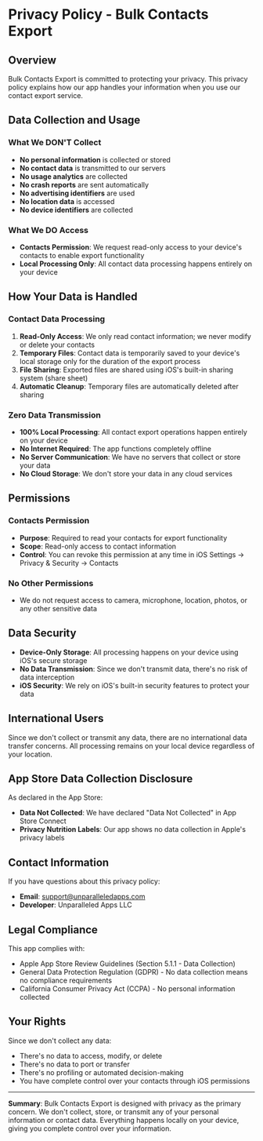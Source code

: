 # Privacy Policy - Bulk Contacts Export

## Overview

Bulk Contacts Export is committed to protecting your privacy. This privacy policy explains how our app handles your information when you use our contact export service.

## Data Collection and Usage

### What We DON'T Collect
- **No personal information** is collected or stored
- **No contact data** is transmitted to our servers
- **No usage analytics** are collected
- **No crash reports** are sent automatically  
- **No advertising identifiers** are used
- **No location data** is accessed
- **No device identifiers** are collected

### What We DO Access
- **Contacts Permission**: We request read-only access to your device's contacts to enable export functionality
- **Local Processing Only**: All contact data processing happens entirely on your device

## How Your Data is Handled

### Contact Data Processing
1. **Read-Only Access**: We only read contact information; we never modify or delete your contacts
2. **Temporary Files**: Contact data is temporarily saved to your device's local storage only for the duration of the export process
3. **File Sharing**: Exported files are shared using iOS's built-in sharing system (share sheet)
4. **Automatic Cleanup**: Temporary files are automatically deleted after sharing

### Zero Data Transmission
- **100% Local Processing**: All contact export operations happen entirely on your device
- **No Internet Required**: The app functions completely offline
- **No Server Communication**: We have no servers that collect or store your data
- **No Cloud Storage**: We don't store your data in any cloud services

## Permissions

### Contacts Permission
- **Purpose**: Required to read your contacts for export functionality
- **Scope**: Read-only access to contact information
- **Control**: You can revoke this permission at any time in iOS Settings → Privacy & Security → Contacts

### No Other Permissions
- We do not request access to camera, microphone, location, photos, or any other sensitive data

## Data Security

- **Device-Only Storage**: All processing happens on your device using iOS's secure storage
- **No Data Transmission**: Since we don't transmit data, there's no risk of data interception
- **iOS Security**: We rely on iOS's built-in security features to protect your data

## International Users

Since we don't collect or transmit any data, there are no international data transfer concerns. All processing remains on your local device regardless of your location.

## App Store Data Collection Disclosure

As declared in the App Store:
- **Data Not Collected**: We have declared "Data Not Collected" in App Store Connect
- **Privacy Nutrition Labels**: Our app shows no data collection in Apple's privacy labels

## Contact Information

If you have questions about this privacy policy:

- **Email**: support@unparalleledapps.com
- **Developer**: Unparalleled Apps LLC

## Legal Compliance

This app complies with:
- Apple App Store Review Guidelines (Section 5.1.1 - Data Collection)
- General Data Protection Regulation (GDPR) - No data collection means no compliance requirements
- California Consumer Privacy Act (CCPA) - No personal information collected

## Your Rights

Since we don't collect any data:
- There's no data to access, modify, or delete
- There's no data to port or transfer
- There's no profiling or automated decision-making
- You have complete control over your contacts through iOS permissions

---

**Summary**: Bulk Contacts Export is designed with privacy as the primary concern. We don't collect, store, or transmit any of your personal information or contact data. Everything happens locally on your device, giving you complete control over your information.